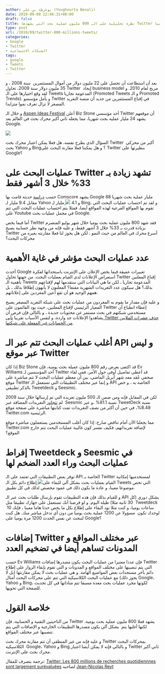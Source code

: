 ```yaml
---
author: يوغرطة بن علي (Youghourta Benali)
date: 2010-09-08 22:46:31+00:00
draft: false
title: نظرة تحليلية على الـ 800 مليون عملية بحث التي يشهدها Twitter يوميا
type: post
url: /2010/09/twitter-800-millions-tweets/
categories:
- Google
- Twitter
- الشبكات الاجتماعية
tags:
- google
- Tweets
- Twitter
---
```


بعد أن استطاعت أن تحصل على 22 مليون دولار من أموال المستثمرين  سنة 2008 ، و 35 مليون دولار سنة 2009، تحاول Twitter  إيجاد business model مربح لعام 2010. و لقد وقع اختيارها على الـ Tweets المدعومة تجاريا (Promoted Tweets و الـ Promoted Trends). و يأمل مؤسسو Twitter في إقناع المستثمرين من جديد أن منصة التغريد المصغر لا تزال تعرف نموا متزايدا.

و خلال الـ [Aspen Ideas Festival](http://www.fastcompany.com/1667617/twitter-is-worlds-fastest-growing-search-engine) أعلن Biz Stone أحد مؤسسي Twitter أن موقعهم يشهد 24 مليار عملية بحث شهريا، مما يجعله ثاني أكبر محرك بحث في العالم بعد Google.


[![](https://socialmedia4arab.com/wp-content/uploads/2010/09/Twitter-search.png)
](https://socialmedia4arab.com/2010/09/twitter-800-millions-tweets/)


السؤال الذي يطرح نفسه، هل فعلا يمكن اعتبار محرك بحث Twitter  أكبر من محركي بحث Yahoo و Bing؟ و هل يمكننا فعلا مقارنة البحث على Twitter بنظيرتها على Google؟

<!-- more -->


# عمليات البحث على Twitter تشهد زيادة بـ 33% خلال 3 أشهر فقط


حسب [دراسة](http://www.comscore.com/Press_Events/Press_Releases/2010/1/Global_Search_Market_Grows_46_Percent_in_2009) حديثة قامت بها Comscore يشهد Google 88 مليار عملية بحث شهريا مقابل 9.4 مليار لـ Yahoo و 4.1 [![](https://socialmedia4arab.com/wp-content/uploads/2010/09/Twitter.jpg)
](https://socialmedia4arab.com/2010/09/twitter-800-millions-tweets/)مليار لـ Bing، و لقد تم احتساب عمليات البحث التي تقوم بها المواقع الفرعية لهذه المواقع أيضا، فمثلا يتم احتساب عمليات البحث التي تتم على Youtube في مجمل عمليات بحث Google.

أما فيما يخص Twitter فقد شهد 800 مليون عملية بحث يوميا خلال شهر يوليو المنصرم بزيادة قدرت بـ 33% خلال 3 أشهر فقط، و عليه فإنه من وجهة نظر حسابية يصبح Twitter أسرع محرك في العالم من حيث النمو ، لكن هل يجوز لنا فعلا مقارنته بغيره من محركات البحث؟


# عدد عمليات البحث مؤشر في غاية الأهمية


أحدث Google تغييرات عميقة فيما يخص الإعلان على الإنترنت باستحداثها لفكرة استعراض الإعلانات لدى القيام بعمليات البحث. من جهتها تحاول Twitter إقناع المعلنين بأهمية الـ Tweets المدعومة تجاريا ، لكن ما هي البيانات التي ستقدمها لهم لإقناعهم بذلك؟ هل سيكون عدد التغريدات الشهرية مقنعا؟ المعلنون لا يأبهون إطلاقا بذلك ، بل همهم الوحيد هو أن تقع أعين المغردين على إعلاناتهم.

و عليه فإن مقدار ما يقوم به المغردون من عمليات بحث على شبكة التغريد المصغر يصبح المعيار الرئيسي لإقناع المعلنين، حيث يود القائمون على Twitter إعطاء انطباع أن مستخدمي شبكتهم في بحث مستمر عن محتويات جديدة ، و بالتالي فإن فرص أن يشاهدوا الإعلانات جد واردة، و لنفس الأسباب تقريبا [تأبى Twitter حذف عشرات الملايين من الحسابات غير المفعلة على شبكتها](https://socialmedia4arab.com/2010/08/twitter-inactive-account/).


# أغلب عمليات البحث تتم عبر الـ API و ليس عبر موقع Twitter


إذا كان Biz Stone قد اكتفى بعرض رقم 800 مليون عميلة بحث يومية، فإن Ev Williams أحد المؤسسين لـ Twitter قد أعطى تفاصيل أوفى حول الأمر، ففي لقاء صحفي عُقد معه شهر أبريل الماضي، بين أن معظم عمليات البحث لا تتم مباشرة على موقع Twitter و إنما عبر مختلف التطبيقات التي تستعمل الـ API الخاصة به ، و خص بالذكر تطبيقي Tweetdeck و Seesmic.

لكن في المقابل فإنه ومن ضمن الـ 500 مليون تغريدة التي تم إرسالها خلال سنة 2009  لم [تتجاوز](http://www.sysomos.com/insidetwitter/clients) التغريدات المضافة عبر Seesmic نسبة 81.1% ،و عبر TweetDeck نسبة 8.48%، في حين أن أكثر من نصف التغريدات تمت كتابتها مباشرة على صفحة موقع Twitter.com الرئيسية.

مما يجعلنا الآن أمام تناقض صارخ: إذا كان أغلب المستخدمين يستعملون مباشرة موقع Twitter.com لإضافة تغريداتهم، فكيف نفسر كون غالبية عمليات البحث تتم خارج الموقع؟


# إفراط Tweetdeck و Seesmic في عمليات البحث وراء العدد الضخم لها


توفر بعض التطبيقات التي تعتمد على الـ API الخاصة بـ Twitter لمستخدميها إمكانية القيام بعمليات بحث بشكل آلي للبقاء على[![](https://socialmedia4arab.com/wp-content/uploads/2010/09/increase-twitter.jpg)
](https://socialmedia4arab.com/2010/09/twitter-800-millions-tweets/)إطلاع دائم بكل الـ Tweets التي تخص موضوعا معينا، و عادة ما يكون ذلك في عمود مخصص لذلك في كل تطبيق.

و للقيام بذلك فإن هذه التطبيقات تقوم بإرسال طلبات بحث عبر الـ API بشكل دوري (كل  30 ثانية مثلا) طيلة اليوم. و لو فرضنا أنك تستعمل على جهازك تطبيقا مثل Tweetdeck  10 ساعات يوميا، و كنت مثلا تود البقاء على إطلاع بكل ما يخص حدثا هاما معينا ، فإنك لوحدك تكون  مسؤولا عن 1200 عملية بحث يوميا من دون أي تدخل مباشر منك. هل كنت لتبحث عن نفس الحدث 1200 مرة يوميا على Google؟


# إضافات Twitter عبر مختلف المواقع و المدونات تساهم أيضا في تضخيم العدد


حسب Ev Williams فإن عددا معتبرا من عمليات البحث يكون مصدرها إضافات Twitter التي يتم تنصيبها على مختلف المواقع و المدونات و التي تقوم بإبقاء الزوار على إطلاع دائم بآخر مستجدات بعض المواضيع الهامة. و هي عمليات بحث لا يمكن مقارنتها (بل لا يجوز ذلك) مع عمليات البحث الكلاسيكية التي تتم على محركات البحث أمثال Google، Yahoo و Bing، لكونها مجرد عمليات بحث معدة مسبقا تتم مناداتها في كل تحديث للصفحة التي تحويها.


# خلاصة القول


من الناحيتين التقنية و الحسابية، فإن Twitter يشهد فعلا 800 مليون عملية بحث يومية. لكنها أغلبها يتم  بشكل آلي يكون مصدرها التطبيقات الخارجية و الإضافات التي يتم تنصيبها عبر مختلف المواقع.

و عليه فإنه من غير المنطقي أن تتم مقارنة محرك بحث Twitter بمحركات البحث الكلاسيكية  Google، Yahoo و Bing.و بالتالي فإنه لا يمكن أيضا اعتبار Twitter ثاني أكبر محرك بحث على الإنترنت.

ترجمة بتصرف للمقال: [Twitter: Les 800 millions de recherches quotidiennnes sont largement surévaluées](http://reyt.net/blog/reseaux-sociaux/twitter-les-800-millions-de-recherches-quotidiennnes-sont-largement-surevaluees/) لصاحبه [Jean-Nicolas Reyt](http://twitter.com/jnreyt)

